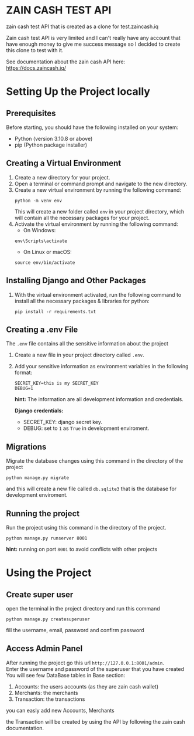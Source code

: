 # ZAIN CASH TEST API

zain cash test API that is created as a clone for test.zaincash.iq  

Zain cash test API is very limited and I can't really have any account that have enough money to give me
success message so I decided to create this clone to test with it.  

See documentation about the zain cash API here:  
https://docs.zaincash.iq/





# Setting Up the Project locally

## Prerequisites
Before starting, you should have the following installed on your system:
- Python (version 3.10.8 or above)
- pip (Python package installer)

## Creating a Virtual Environment
1. Create a new directory for your project.
2. Open a terminal or command prompt and navigate to the new directory.
3. Create a new virtual environment by running the following command:
    ```
    python -m venv env
    ```
    This will create a new folder called `env` in your project directory, which will contain all the necessary packages for your project.
4. Activate the virtual environment by running the following command:
    - On Windows: 
    ```
    env\Scripts\activate
    ```
    - On Linux or macOS:
    ```
    source env/bin/activate
    ```

## Installing Django and Other Packages
1. With the virtual environment activated, run the following command to install all the necessary packages & libraries for python:
    ```
    pip install -r requirements.txt
    ```

## Creating a .env File

The `.env` file contains all the sensitive information about the project 

1. Create a new file in your project directory called `.env`.
2. Add your sensitive information as environment variables in the following format:
    ```
    SECRET_KEY=this is my SECRET_KEY
    DEBUG=1
    ```

    **hint:**
    The information are all development information and credentials. 


    **Django credentials:**
    - SECRET_KEY: django secret key.
    - DEBUG: set to `1` as `True` in development enviroment.    




## Migrations  

Migrate the database changes using this command in the directory of the project 
```
python manage.py migrate
```

and this will create a new file called `db.sqlite3` that is the database for development enviroment.


## Running the project  

Run the project using this command in the directory of the project.

~~~
python manage.py runserver 8001
~~~

**hint:** running on port `8001` to avoid conflicts with other projects  

# Using the Project

## Create super user

open the terminal in the project directory and run this command

```
python manage.py createsuperuser
```

fill the username, email, password and confirm password   

## Access Admin Panel

After running the project go this url `http://127.0.0.1:8001/admin`.   
Enter the username and password of the superuser that you have created  
You will see few DataBase tables in Base section:  

1. Accounts: the users accounts (as they are zain cash wallet)
2. Merchants: the merchants 
3. Transaction: the transactions

you can easly add new Accounts, Merchants  

the Transaction will be created by using the API by following the zain cash documentation. 






